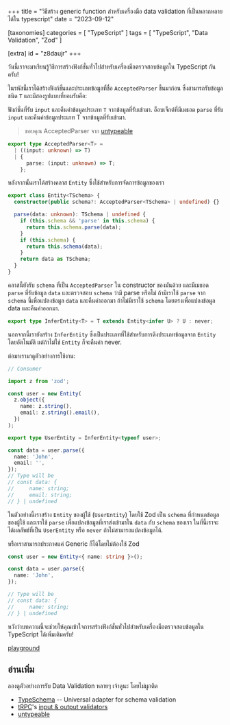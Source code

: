 +++
title = "วิธีสร้าง generic function สำหรับเครื่องมือ data validation ที่เป็นหลากหลายได้ใน typescript"
date = "2023-09-12"

[taxonomies]
categories = [ "TypeScript" ]
tags = [ "TypeScript", "Data Validation", "Zod" ]

[extra]
id = "z8daujr"
+++

วันนี้เราจะมาเรียนรู้วิธีการสร้างฟังก์ชั่นทั่วไปสำหรับเครื่องมือตรวจสอบข้อมูลใน TypeScript กันครับ! 

ในรหัสนี้เราได้สร้างฟังก์ชั่นและประเภทข้อมูลที่ชื่อ `AcceptedParser` ขึ้นมาก่อน ซึ่งสามารถรับข้อมูลชนิด `T` และมีสองรูปแบบที่ยอมรับคือ:

ฟังก์ชั่นที่รับ `input` และคืนค่าข้อมูลประเภท `T` จากข้อมูลที่รับเข้ามา.
อ็อบเจ็กต์ที่มีเมธอด `parse` ที่รับ `input` และคืนค่าข้อมูลประเภท T จากข้อมูลที่รับเข้ามา. 

> ขอบคุณ AcceptedParser จาก [untypeable](https://github.com/total-typescript/untypeable/blob/main/src/types.ts)

```typescript
export type AcceptedParser<T> =
  | ((input: unknown) => T)
  | {
      parse: (input: unknown) => T;
    };
```
หลังจากนั้นเราได้สร้างคลาส `Entity` ซึ่งใช้สำหรับการจัดการข้อมูลของเรา 

```typescript
export class Entity<TSchema> {
  constructor(public schema?: AcceptedParser<TSchema> | undefined) {}

  parse(data: unknown): TSchema | undefined {
    if (this.schema && 'parse' in this.schema) {
      return this.schema.parse(data);
    }
    if (this.schema) {
      return this.schema(data);
    }
    return data as TSchema;
  }
}
```

คลาสนี้ยังรับ `schema` ที่เป็น `AcceptedParser` ใน constructor ของมันด้วย และมีเมธอด `parse` ที่รับข้อมูล `data` และตรวจสอบ `schema` ว่ามี parse หรือไม่ ถ้ามีเราใช้ `parse` จาก `schema` นี้เพื่อแปลงข้อมูล `data` และคืนค่าออกมา ถ้าไม่มีเราใช้ `schema` โดยตรงเพื่อแปลงข้อมูล data และคืนค่าออกมา.

```typescript
export type InferEntity<T> = T extends Entity<infer U> ? U : never;
```

นอกจากนี้เรายังสร้าง `InferEntity` ซึ่งเป็นประเภทที่ใช้สำหรับการดึงประเภทข้อมูลจาก `Entity` โดยอัตโนมัติ แต่ถ้าไม่ใช่ `Entity` ก็จะคืนค่า never.

ต่อมาเรามาดูตัวอย่างการใช้งาน:

```typescript
// Consumer

import z from 'zod';

const user = new Entity(
  z.object({
    name: z.string(),
    email: z.string().email(),
  })
);

export type UserEntity = InferEntity<typeof user>;

const data = user.parse({
  name: 'John',
  email: '',
});
// Type will be
// const data: {
//     name: string;
//     email: string;
// } | undefined
```

ในตัวอย่างนี้เราสร้าง `Entity` ของผู้ใช้ (`UserEntity`) โดยใช้ Zod เป็น `schema` ที่กำหนดข้อมูลของผู้ใช้ และเราใช้ `parse` เพื่อแปลงข้อมูลที่เราส่งเข้ามาใน `data` กับ `schema` ของเรา ในที่นี้เราจะได้ผลลัพธ์ที่เป็น `UserEntity` หรือ `never` ถ้าไม่สามารถแปลงข้อมูลได้.

หรือเราสามารถประกาศแค่ Generic ก็ได้โดยไม่ต้องใช้ Zod

```typescript
const user = new Entity<{ name: string }>();

const data = user.parse({
  name: 'John',
});

// Type will be
// const data: {
//     name: string;
// } | undefined
```

หวังว่าบทความนี้จะช่วยให้คุณเข้าใจการสร้างฟังก์ชั่นทั่วไปสำหรับเครื่องมือตรวจสอบข้อมูลใน TypeScript ได้เพิ่มเติมครับ!

[playground](https://www.typescriptlang.org/play?noImplicitReturns=false#code/PTAEBkEsCMChZKAFgFxQBwM4C4QHNIUkBXaAOgGMB7AW2BSpQEMAbAWhQE90BTTCgE6R0KYMQB2XXk2gsewWVWjAaTSOOCYBFetz5kUmeDwAe6KgJSgpPUAEEKFHiJ4ATAApMBmHgIA8ACoAfKAAvLCgoAA+oAAUseroxCjYoBIA1uJUAO7iAJRhIQF5EdGgAN6lkZHoXj6pCeJJKWnimTn5haABANxVoAC+fbCm5pagFCxMmJigAKKShJyBAMoUSDyqIZWR1OKYKALEFAwCsUmykBSg-BuqAPypDk4uHnW+q+ubTCExEq48ABm6jcBXKA3gNXesVcTGYqQyWVyeVSATWdyYZX+QJBrgq-UggLiREgmDIt2+oAAZFTQAByWreHh00DqaxIUnkr6qMH9SICHgoYgCcTszkU1RkRk+GFwph5PrVQYEomxElkiXy-FK-mC4Wi9VcjGy5gK-oQpUCoUi0Cw5igabddHfRXKiEjMwWKw2UAASXEgN8CxQS0CIVC3VAphQPHErlmwdD6kDAlAAFUQvd06BUuIeAA3XzDBBgADCVH2xBovngkBoYysAC9QICBLR6Y2qK46cM9gc0j5UxG89l5osuLFSo2yEoAFY8E6xHbVcRMaupacHITiPCxPIAGn630gLA35MO6l3eTIx5Ye8PkQGJTNHob1j06cHia4YT9AaD47LDYVBEsQg5BL2Fb9namIRmBvhStCy6ruu9IAFJUEg4h0g+UaqCeqR0jhsBPn0iABB+2QniwoDQDwJYTFBVgwaklSIEqKE8KkW6XmRYBKre3EXjufGDFicY4nmrhAA)


## อ่านเพิ่ม

ลองดูตัวอย่างการรับ Data Validation หลายๆ เจ้าดูนะ โดยไม่ผูกติด

- [TypeSchema](https://github.com/decs/typeschema) -- Universal adapter for schema validation
- [tRPC](https://trpc.io/)'s [input & output validators](https://trpc.io/docs/server/validators) 
- [untypeable](https://github.com/total-typescript/untypeable/blob/main/src/types.ts)
